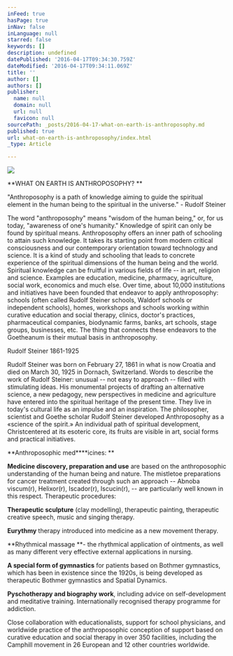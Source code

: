 ```yaml
---
inFeed: true
hasPage: true
inNav: false
inLanguage: null
starred: false
keywords: []
description: undefined
datePublished: '2016-04-17T09:34:30.759Z'
dateModified: '2016-04-17T09:34:11.069Z'
title: ''
author: []
authors: []
publisher:
  name: null
  domain: null
  url: null
  favicon: null
sourcePath: _posts/2016-04-17-what-on-earth-is-anthroposophy.md
published: true
url: what-on-earth-is-anthroposophy/index.html
_type: Article

---
```

![](https://the-grid-user-content.s3-us-west-2.amazonaws.com/0e356a68-2862-419e-9e8b-b4d9a9afbbb9.jpg)

**WHAT ON EARTH IS ANTHROPOSOPHY? **

"Anthroposophy is a path of knowledge aiming to guide the spiritual element in the human being to the spiritual in the universe." - Rudolf Steiner 

The word "anthroposophy" means "wisdom of the human being," or, for us today, "awareness of one's humanity."
Knowledge of spirit can only be found by spiritual means. Anthroposophy offers an inner path of schooling to attain such knowledge. It takes its starting point from modern critical consciousness and our contemporary orientation toward technology and science. It is a kind of study and schooling that leads to concrete experience of the spiritual dimensions of the human being and the world.
Spiritual knowledge can be fruitful in various fields of life -- in art, religion and science. Examples are education, medicine, pharmacy, agriculture, social work, economics and much else. Over time, about 10,000 institutions and initiatives have been founded that endeavor to apply anthroposophy: schools (often called Rudolf Steiner schools, Waldorf schools or independent schools), homes, workshops and schools working within curative education and social therapy, clinics, doctor's practices, pharmaceutical companies, biodynamic farms, banks, art schools, stage groups, businesses, etc. The thing that connects these endeavors to the Goetheanum is their mutual basis in anthroposophy.

Rudolf Steiner 1861-1925

Rudolf Steiner was born on February 27, 1861 in what is now Croatia and died on March 30, 1925 in Dornach, Switzerland.
Words to describe the work of Rudolf Steiner: unusual -- not easy to approach -- filled with stimulating ideas. His monumental projects of drafting an alternative science, a new pedagogy, new perspectives in medicine and agriculture have entered into the spiritual heritage of the present time. They live in today's cultural life as an impulse and an inspiration.
The philosopher, scientist and Goethe scholar Rudolf Steiner developed Anthroposophy as a «science of the spirit.» An individual path of spiritual development, Christcentered at its esoteric core, its fruits are visible in art, social forms and practical initiatives.

**Anthroposophic med****icines: **

**Medicine discovery, preparation and use** are based on the anthroposophic understanding of the human being and nature. The mistletoe preparations for cancer treatment created through such an approach -- Abnoba viscum(r), Helixor(r), Iscador(r), Iscucin(r), -- are particularly well known in this respect.
Therapeutic procedures: 

**Therapeutic sculpture** (clay modelling), therapeutic painting, therapeutic creative speech, music and singing therapy. 

**Eurythmy** therapy introduced into medicine as a new movement therapy. 

**Rhythmical massage **- the rhythmical application of ointments, as well as many different very effective external applications in nursing. 

**A special form of gymnastics** for patients based on Bothmer gymnastics, which has been in existence since the 1920s, is being developed as therapeutic Bothmer gymnastics and Spatial Dynamics. 

**Pyschotherapy and biography work**, including advice on self-development and meditative training.
Internationally recognised therapy programme for addiction. 

Close collaboration with educationalists, support for school physicians, and worldwide practice of the anthroposophic conception of support based on curative education and social therapy in over 350 facilities, including the Camphill movement in 26 European and 12 other countries worldwide.